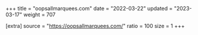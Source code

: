 +++
title = "oopsallmarquees.com"
date = "2022-03-22"
updated = "2023-03-17"
weight = 707

[extra]
source = "https://oopsallmarquees.com/"
ratio = 100
size = 1
+++
